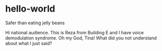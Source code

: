 # hello-world
Safer than eating jelly beans

Hi national audience.  This is Reza from Building E and I have voice demodulation syndrome.  Oh my God, Tina!  What did you not understand about what I just said?
